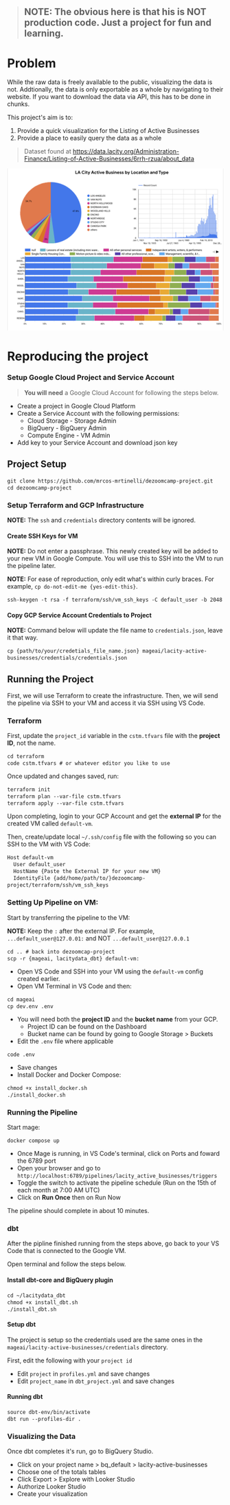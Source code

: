 >## **NOTE:** The obvious here is that his is NOT production code. Just a project for fun and learning.

# Problem

While the raw data is freely available to the public, visualizing the data is not. Addtionally, the data is only exportable as a whole by navigating to their website. If you want to download the data via API, this has to be done in chunks.

This project's aim is to:
1. Provide a quick visualization for the Listing of Active Businesses
2. Provide a place to easily query the data as a whole 

> Dataset found at https://data.lacity.org/Administration-Finance/Listing-of-Active-Businesses/6rrh-rzua/about_data

![Chart of LA City Active Businesses Listing Data](img/lacity-data-chart.png "Chart of LA City Active Businesses Listing Data")

# Reproducing the project
### Setup Google Cloud Project and Service Account
>**You will need** a Google Cloud Account for following the steps below.
- Create a project in Google Cloud Platform
- Create a Service Account with the following permissions:
  - Cloud Storage - Storage Admin
  - BigQuery - BigQuery Admin
  - Compute Engine - VM Admin
- Add key to your Service Account and download json key

## Project Setup

```
git clone https://github.com/mrcos-mrtinelli/dezoomcamp-project.git
cd dezoomcamp-project
```

### Setup Terraform and GCP Infrastructure
**NOTE:** The `ssh` and `credentials` directory contents will be ignored.

#### Create SSH Keys for VM
**NOTE:** Do not enter a passphrase. 
This newly created key will be added to your new VM in Google Compute. You will use this to SSH into the VM to run the pipeline later.

**NOTE:** For ease of reproduction, only edit what's within curly braces. For example, `cp do-not-edit-me {yes-edit-this}`.

```
ssh-keygen -t rsa -f terraform/ssh/vm_ssh_keys -C default_user -b 2048
``` 

#### Copy GCP Service Account Credentials to Project
**NOTE:** Command below will update the file name to `credentials.json`, leave it that way.

```
cp {path/to/your/credetials_file_name.json} mageai/lacity-active-businesses/credentials/credentials.json
```

## Running the Project 
First, we will use Terraform to create the infrastructure. Then, we will send the pipeline via SSH to your VM and access it via SSH using VS Code.

### Terraform
First, update the `project_id` variable in the `cstm.tfvars` file with the **project ID**, not the name.

```
cd terraform
code cstm.tfvars # or whatever editor you like to use
```

Once updated and changes saved, run:

```
terraform init
terraform plan --var-file cstm.tfvars
terraform apply --var-file cstm.tfvars
```

Upon completing, login to your GCP Account and get the **external IP** for the created VM called `default-vm`.

Then, create/update local `~/.ssh/config` file with the following so you can SSH to the VM with VS Code:

```
Host default-vm
  User default_user
  HostName {Paste the External IP for your new VM}
  IdentityFile {add/home/path/to/}dezoomcamp-project/terraform/ssh/vm_ssh_keys
```

### Setting Up Pipeline on VM:

Start by transferring the pipeline to the VM:

**NOTE:** Keep the `:` after the external IP. For example, `...default_user@127.0.01:` and NOT `...default_user@127.0.0.1`

```
cd .. # back into dezoomcap-project 
scp -r {mageai, lacitydata_dbt} default-vm:
```

* Open VS Code and SSH into your VM using the `default-vm` config created earlier.
* Open VM Terminal in VS Code and then:
```
cd mageai
cp dev.env .env
```
* You will need both the **project ID** and the **bucket name** from your GCP.
    * Project ID can be found on the Dashboard
    * Bucket name can be found by going to Google Storage > Buckets
* Edit the `.env` file where applicable
```
code .env
```
* Save changes
* Install Docker and Docker Compose:

```
chmod +x install_docker.sh
./install_docker.sh
```

### Running the Pipeline
Start mage:
```
docker compose up
```

* Once Mage is running, in VS Code's terminal, click on Ports and foward the 6789 port 
* Open your browser and go to `http://localhost:6789/pipelines/lacity_active_businesses/triggers`
* Toggle the switch to activate the pipeline schedule (Run on the 15th of each month at 7:00 AM UTC)
* Click on **Run Once** then on Run Now

The pipeline should complete in about 10 minutes.

### dbt
After the pipline finished running from the steps above, go back to your VS Code that is connected to the Google VM.

Open terminal and follow the steps below.

#### Install dbt-core and BigQuery plugin

```
cd ~/lacitydata_dbt
chmod +x install_dbt.sh
./install_dbt.sh
```

#### Setup dbt
The project is setup so the credentials used are the same ones in the `mageai/lacity-active-businesses/credentials` directory.

First, edit the following with your `project id`
* Edit `project` in `profiles.yml` and save changes
* Edit `project_name` in `dbt_project.yml` and save changes

#### Running dbt
```
source dbt-env/bin/activate
dbt run --profiles-dir .
```

### Visualizing the Data
Once dbt completes it's run, go to BigQuery Studio.
* Click on your project name > bq_default > lacity-active-businesses
* Choose one of the totals tables
* Click Export > Explore with Looker Studio
* Authorize Looker Studio
* Create your visualization 
